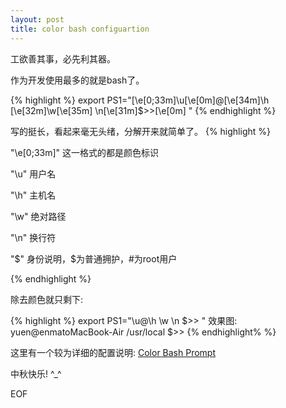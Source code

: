 ```yaml
---
layout: post
title: color bash configuartion
---
```


工欲善其事，必先利其器。

作为开发使用最多的就是bash了。

{% highlight %}
export PS1="\[\e[0;33m\]\u\[\e[0m\]@\[\e[34m\]\h \[\e[32m\]\w\[\e[35m\] \n\[\e[31m\]\$>>\[\e[0m\] "
{% endhighlight %}

写的挺长，看起来毫无头绪，分解开来就简单了。
{% highlight %}

"\e[0;33m\]" 这一格式的都是颜色标识

"\u" 用户名

"\h" 主机名

"\w" 绝对路径

"\n" 换行符

"\$" 身份说明，$为普通拥护，#为root用户

{% endhighlight %}

除去颜色就只剩下:

{% highlight %}
export PS1="\u@\h \w \n \$>> "
效果图:
yuen@enmatoMacBook-Air /usr/local 
$>> 
{% endhighlight% %}


这里有一个较为详细的配置说明:
[Color Bash Prompt](https://wiki.archlinux.org/index.php/Color_Bash_Prompt)

中秋快乐!  ^_^

EOF
